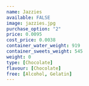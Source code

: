 ```yaml
---
name: Jazzies
available: FALSE
image: jazzies.jpg
purchase_option: "2"
price: 0.0095
cost_price: 0.0038
container_water_weight: 919
container_sweets_weight: 545
weight: 0
type: [Chocolate]
flavour: [Chocolate]
free: [Alcohol, Gelatin]
---
```

